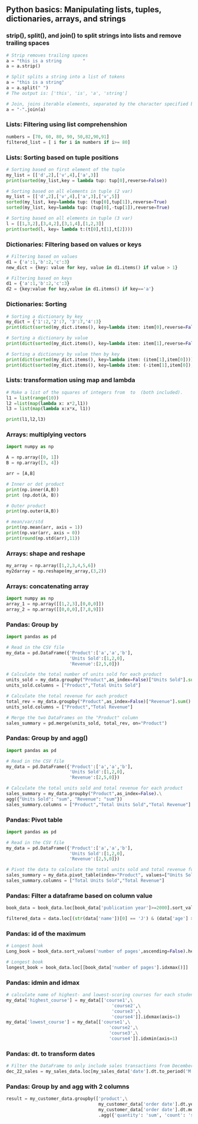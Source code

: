 ## Python basics: Manipulating lists, tuples, dictionaries, arrays, and strings
### strip(), split(), and join() to split strings into lists and remove trailing spaces
```python 
# Strip removes trailing spaces
a = "this is a string        "
a = a.strip()

# Split splits a string into a list of tokens
a = "this is a string"
a = a.split(" ")
# The output is: ['this', 'is', 'a', 'string']

# Join, joins iterable elements, separated by the character specified between ""
a = "-".join(a)

```

### Lists: Filtering using list comprehenshion
```python
numbers = [70, 60, 80, 90, 50,82,90,91]
filtered_list = [ i for i in numbers if i>= 80]
```

### Lists: Sorting based on tuple positions
```python
# Sorting based on first element of the tuple
my_list = [['d',2],['v',4],['a',3]]
print(sorted(my_list,key = lambda tup: tup[0],reverse=False))

# Sorting based on all elements in tuple (2 var)
my_list = [['d',2],['v',4],['a',3],['v',5]]
sorted(my_list, key=lambda tup: (tup[0],tup[1]),reverse=True)
sorted(my_list, key=lambda tup: (tup[0],-tup[1]),reverse=True)

# Sorting based on all elements in tuple (3 var)
l = [[1,3,2],[3,4,2],[3,1,4],[1,2,3]]
print(sorted(l, key= lambda t:(t[0],t[1],t[2])))
```

### Dictionaries: Filtering based on values or keys
```python 
# Filtering based on values
d1 = {'a':1,'b':2,'c':3}
new_dict = {key: value for key, value in d1.items() if value > 1}

# Filtering based on keys
d1 = {'a':1,'b':2,'c':3}
d2 = {key:value for key,value in d1.items() if key=='a'}
```

### Dictionaries: Sorting
```python 
# Sorting a dictionary by key
my_dict = {'1':2,'2':7, '3':7,'4':3}
print(dict(sorted(my_dict.items(), key=lambda item: item[0],reverse=False)))

# Sorting a dictionary by value
print(dict(sorted(my_dict.items(), key=lambda item: item[1],reverse=False)))

# Sorting a dictionary by value then by key
print(dict(sorted(my_dict.items(), key=lambda item: (item[1],item[0]))))
print(dict(sorted(my_dict.items(), key=lambda item: (-item[1],item[0]), reverse=True)))
```

### Lists: transformation using map and lambda
```python
# Make a list of the squares of integers from  to  (both included).
l1 = list(range(10))
l2 =list(map(lambda x: x*2,l1))
l3 = list(map(lambda x:x*x, l1))

print(l1,l2,l3)
```

### Arrays: multiplying vectors
```python
import numpy as np

A = np.array([0, 1])
B = np.array([3, 4])

arr = [A,B]

# Inner or dot product
print(np.inner(A,B))
print (np.dot(A, B))

# Outer product 
print(np.outer(A,B))

# mean/var/std
print(np.mean(arr, axis = 1)) 
print(np.var(arr, axis = 0))
print(round(np.std(arr),11))
```

### Arrays: shape and reshape
```python
my_array = np.array([1,2,3,4,5,6])
my2darray = np.reshape(my_array,(3,2))
```

### Arrays: concatenating array
```python
import numpy as np
array_1 = np.array([[1,2,3],[0,0,0]])
array_2 = np.array([[0,0,0],[7,8,9]])
```

### Pandas: Group by

```python
import pandas as pd

# Read in the CSV file
my_data = pd.DataFrame({'Product':['a','a','b'],
                        'Units Sold':[1,2,0],
                        'Revenue':[2,5,0]})

# Calculate the total number of units sold for each product
units_sold = my_data.groupby("Product",as_index=False)["Units Sold"].sum()
units_sold.columns = ["Product","Total Units Sold"]

# Calculate the total revenue for each product
total_rev = my_data.groupby("Product",as_index=False)["Revenue"].sum()
units_sold.columns = ["Product","Total Revenue"]

# Merge the two DataFrames on the "Product" column
sales_summary = pd.merge(units_sold, total_rev, on="Product")
```

### Pandas: Group by and agg()
```python
import pandas as pd

# Read in the CSV file
my_data = pd.DataFrame({'Product':['a','a','b'],
                        'Units Sold':[1,2,0],
                        'Revenue':[2,5,0]})

# Calculate the total units sold and total revenue for each product
sales_summary = my_data.groupby("Product",as_index=False).\
agg({"Units Sold": "sum", "Revenue": "sum"})
sales_summary.columns = ["Product","Total Units Sold","Total Revenue"]
```

### Pandas: Pivot table
```python
import pandas as pd

# Read in the CSV file
my_data = pd.DataFrame({'Product':['a','a','b'],
                        'Units Sold':[1,2,0],
                        'Revenue':[2,5,0]})

# Pivot the data to calculate the total units sold and total revenue for each product
sales_summary = my_data.pivot_table(index="Product", values=["Units Sold", "Revenue"], aggfunc="sum")
sales_summary.columns = ["Total Units Sold","Total Revenue"]
```

### Pandas: Filter a dataframe based on column value
```python
book_data = book_data.loc[book_data['publication year']>=2000].sort_values('publication year',ascending=True)

filtered_data = data.loc[(str(data['name'])[0] == 'J') & (data['age'] > 30)][['name', 'salary']]
```

### Pandas: id of the maximum
```python
# Longest book
Long_book = book_data.sort_values('number of pages',ascending=False).head(1)

# Longest book
longest_book = book_data.loc[[book_data['number of pages'].idxmax()]]
```

### Pandas: idmin and idmax 
```python
# calculate name of highest- and lowest-scoring courses for each student
my_data['highest_course'] = my_data[['course1',\
                                        'course2',\
                                        'course3',\
                                        'course4']].idxmax(axis=1)
my_data['lowest_course'] = my_data[['course1',\
                                       'course2',\
                                       'course3',\
                                       'course4']].idxmin(axis=1)
```

### Pandas: dt. to transform dates
```python
# Filter the DataFrame to only include sales transactions from December 2022
dec_22_sales = my_sales_data.loc[my_sales_data['date'].dt.to_period('M') == '2022-12']
```

### Pandas: Group by and agg with 2 columns
```python
result = my_customer_data.groupby(['product',\
                                   my_customer_data['order date'].dt.year,\
                                   my_customer_data['order date'].dt.month])\
                                   .agg({'quantity': 'sum', 'count': 'sum'})
```
